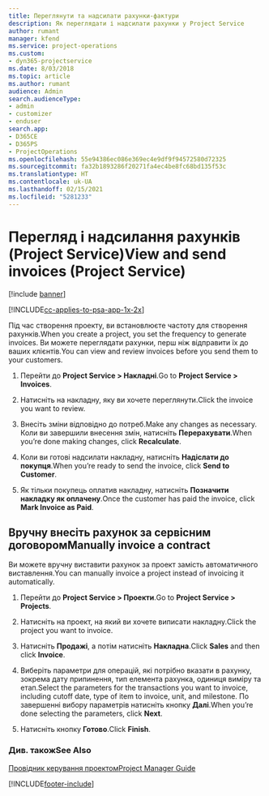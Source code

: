 ```yaml
---
title: Переглянути та надсилати рахунки-фактури
description: Як переглядати і надсилати рахунки у Project Service
author: rumant
manager: kfend
ms.service: project-operations
ms.custom:
- dyn365-projectservice
ms.date: 8/03/2018
ms.topic: article
ms.author: rumant
audience: Admin
search.audienceType:
- admin
- customizer
- enduser
search.app:
- D365CE
- D365PS
- ProjectOperations
ms.openlocfilehash: 55e94386ec086e369ec4e9df9f94572580d72325
ms.sourcegitcommit: fa32b1893286f20271fa4ec4be8fc68bd135f53c
ms.translationtype: HT
ms.contentlocale: uk-UA
ms.lasthandoff: 02/15/2021
ms.locfileid: "5281233"
---
```

# <a name="view-and-send-invoices-project-service"></a><span data-ttu-id="777d7-103">Перегляд і надсилання рахунків (Project Service)</span><span class="sxs-lookup"><span data-stu-id="777d7-103">View and send invoices (Project Service)</span></span>

[!include [banner](../includes/psa-now-project-operations.md)]

[!INCLUDE[cc-applies-to-psa-app-1x-2x](../includes/cc-applies-to-psa-app-1x-2x.md)]

<span data-ttu-id="777d7-104">Під час створення проекту, ви встановлюєте частоту для створення рахунків.</span><span class="sxs-lookup"><span data-stu-id="777d7-104">When you create a project, you set the frequency to generate invoices.</span></span> <span data-ttu-id="777d7-105">Ви можете переглядати рахунки, перш ніж відправити їх до ваших клієнтів.</span><span class="sxs-lookup"><span data-stu-id="777d7-105">You can view and review invoices before you send them to your customers.</span></span>  
  
1.  <span data-ttu-id="777d7-106">Перейти до **Project Service > Накладні**.</span><span class="sxs-lookup"><span data-stu-id="777d7-106">Go to **Project Service > Invoices**.</span></span>  
  
2.  <span data-ttu-id="777d7-107">Натисніть на накладну, яку ви хочете переглянути.</span><span class="sxs-lookup"><span data-stu-id="777d7-107">Click the invoice you want to review.</span></span>  
  
3.  <span data-ttu-id="777d7-108">Внесіть зміни відповідно до потреб.</span><span class="sxs-lookup"><span data-stu-id="777d7-108">Make any changes as necessary.</span></span> <span data-ttu-id="777d7-109">Коли ви завершили внесення змін, натисніть **Перерахувати**.</span><span class="sxs-lookup"><span data-stu-id="777d7-109">When you’re done making changes, click **Recalculate**.</span></span>  
  
4.  <span data-ttu-id="777d7-110">Коли ви готові надсилати накладну, натисніть **Надіслати до покупця**.</span><span class="sxs-lookup"><span data-stu-id="777d7-110">When you’re ready to send the invoice, click **Send to Customer**.</span></span>  
  
5.  <span data-ttu-id="777d7-111">Як тільки покупець оплатив накладну, натисніть **Позначити накладку як оплачену**.</span><span class="sxs-lookup"><span data-stu-id="777d7-111">Once the customer has paid the invoice, click **Mark Invoice as Paid**.</span></span>  
  
## <a name="manually-invoice-a-contract"></a><span data-ttu-id="777d7-112">Вручну внесіть рахунок за сервісним договором</span><span class="sxs-lookup"><span data-stu-id="777d7-112">Manually invoice a contract</span></span>  
 <span data-ttu-id="777d7-113">Ви можете вручну виставити рахунок за проект замість автоматичного виставлення.</span><span class="sxs-lookup"><span data-stu-id="777d7-113">You can manually invoice a project instead of invoicing it automatically.</span></span>  
  
1.  <span data-ttu-id="777d7-114">Перейти до **Project Service > Проекти**.</span><span class="sxs-lookup"><span data-stu-id="777d7-114">Go to **Project Service > Projects**.</span></span>  
  
2.  <span data-ttu-id="777d7-115">Натисніть на проект, на який ви хочете виписати накладну.</span><span class="sxs-lookup"><span data-stu-id="777d7-115">Click the project you want to invoice.</span></span>  
  
3.  <span data-ttu-id="777d7-116">Натисніть **Продажі**, а потім натисніть **Накладна**.</span><span class="sxs-lookup"><span data-stu-id="777d7-116">Click **Sales** and then click **Invoice**.</span></span>  
  
4.  <span data-ttu-id="777d7-117">Виберіть параметри для операцій, які потрібно вказати в рахунку, зокрема дату припинення, тип елемента рахунка, одиниця виміру та етап.</span><span class="sxs-lookup"><span data-stu-id="777d7-117">Select the parameters for the transactions you want to invoice, including cutoff date, type of item to invoice, unit, and milestone.</span></span> <span data-ttu-id="777d7-118">По завершенні вибору параметрів натисніть кнопку **Далі**.</span><span class="sxs-lookup"><span data-stu-id="777d7-118">When you’re done selecting the parameters, click **Next**.</span></span>  
  
5.  <span data-ttu-id="777d7-119">Натисніть кнопку **Готово**.</span><span class="sxs-lookup"><span data-stu-id="777d7-119">Click **Finish**.</span></span>  
  
### <a name="see-also"></a><span data-ttu-id="777d7-120">Див. також</span><span class="sxs-lookup"><span data-stu-id="777d7-120">See Also</span></span>  
 [<span data-ttu-id="777d7-121">Провідник керування проектом</span><span class="sxs-lookup"><span data-stu-id="777d7-121">Project Manager Guide</span></span>](../psa/project-manager-guide.md)


[!INCLUDE[footer-include](../includes/footer-banner.md)]